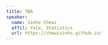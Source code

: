 ```yaml
---
title: TBA
speaker:
  name: Sinho Chewi
  affil: Yale, Statistics
  url: https://chewisinho.github.io/
---
```


